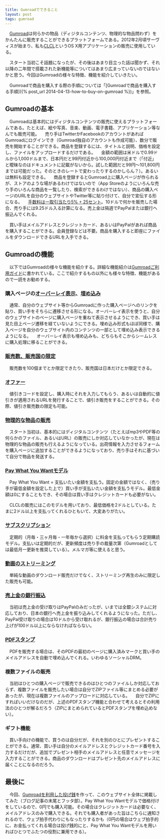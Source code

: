 ```yaml
---
title: Gumroadでできること
layout: post
tags: gumroad
---
```

　[Gumroad](https://gumroad.com)は何らかの物品（ディジタルコンテンツ、物理的な物品問わず）をかんたんに販売することができるプラットフォームである。2012年2月頃サーヴィスが始まり、私も[CLCL](/mac/clcl/)というOS X用アプリケーションの販売に使用している。

　スタート当初こそ話題になったが、その後はあまり目立った話は聞かず、それ以降の二年間で搭載された新機能等についてはあまり広まっていないのではないかと思う。今回はGumroadの様々な特徴、機能を紹介していきたい。

　Gumroadで商品を購入する際の手順については「[Gumroadで商品を購入する手順]({% post_url 2014-04-13-how-to-buy-on-gumroad %})」を参照。

## Gumroadの基本

　Gumroadは基本的にはディジタルコンテンツの販売に使えるプラットフォームである。たとえば、絵や写真、音楽、動画、電子書籍、アプリケーション等なんでも販売可能。
　売り手はTwitterかFacebookのアカウントがあればGumroadにログインでき（Gumroad独自のアカウントも作成可能）、数分で販売を開始することができる。商品を登録するには、タイトルと説明、価格を設定し、ファイルをアップロードするだけである。
　金額の範囲は米ドルで0.99ドルから1,000ドルまで、日本円だと99円付近から100,000円付近まで（「付近」と曖昧なのはドキュメントに記載がないから。試した範囲だと99円〜101,800円までは可能だった。そのときのレートで変わったりするのかしらん？）。あるいは無料も設定できる。
　商品を登録するとGumroad上に購入ページが作られるが、ストアのような場があるわけではないので（App Storeのようにいろんな売り手のいろんな商品を一覧したり、検索ができるわけではない）、商品の購入ページのURLを自分のウェブサイトやTwitter等に貼り付けて、自分で宣伝する形になる。
　[手数料は一取引当たり5% + 25セント](https://gumroad.com/guide/basics/getting-paid#fees)。10ドルで何かを販売した場合、売り手には9.25ドル入る計算になる。売上金は隔週でPayPalまたは銀行へ振込んでくれる。

　買い手はメイルアドレスとクレジットカード、あるいはPayPalがあれば商品を購入することができる。会員登録などは不要。商品を購入すると即座にファイルをダウンロードできるURLを入手できる。

## Gumroadの機能

　以下ではGumroadの様々な機能を紹介する。詳細な機能紹介は[Gumroadご利用ガイド](https://gumroad.com/guide)に書かれている。ここで紹介するもの以外にも様々な特徴、機能があるので一読をお勧めする。

### 購入ページの[オーバーレイ表示](https://gumroad.com/overlay)、[埋め込み](https://gumroad.com/embed)

　通常、自分のウェブサイト等からGumroadに作った購入ページへのリンクを貼り、買い手をそちらに遷移させる形になる。オーバーレイ表示を使うと、自分のウェブサイトのページに購入ページを重ねて表示させるようにでき、買い手は見た目上ページ遷移を経ていないようにできる。埋め込み形式もほぼ同様で、購入ページを自分のウェブサイト内のコンテンツの一部として埋め込み表示できるようになる。
　オーバーレイ表示も埋め込みも、どちらもそこからシームレスに購入処理に移ることができる。

### [販売数、販売国の限定](https://gumroad.com/guide/basics/customizing-your-product#limit-sales)

　販売数を100個までとか限定できたり、販売国は日本だけとか限定できる。

### [オファー](https://gumroad.com/guide/basics/customizing-your-product#offers)

　値引きコードを設定し、購入時にそれを入力してもらう、あるいは自動的に値引きが適用されるURLを発行することで、値引き販売をすることができる。その際、値引き販売数の限定も可能。

### [物理的な物品の販売](https://gumroad.com/guide/basics/selling-physical-items)

　スタート当初は、基本的にはディジタルコンテンツ（たとえばmp3やPDF等の何らかのファイル、あるいはURL）の販売にしか対応していなかったが、現在は物理的な物品の販売も行えるようになっている。出荷情報を入力させるフォームを購入ページに追加することができるようになっており、売り手はそれに基づいて自分で物品を発送する。

### [Pay What You Wantモデル](https://gumroad.com/guide/basics/your-first-product#pricing)

　Pay What You Want = 支払いたい金額を支払う。固定の金額ではなく、（売り手が最低金額を設定した上で）買い手が支払いたい金額を支払うモデル。最低金額は0にすることもでき、その場合は買い手はクレジットカードも必要がない。

　CLCLの販売にはこのモデルを用いており、最低価格を2ドルとしている。たまに2ドル以上を支払ってくれるひともいて、大変ありがたい。

### [サブスクリプション](https://gumroad.com/guide/basics/subscriptions)

　定期的（月毎・三ヶ月毎・一年毎から選択）に料金を支払ってもらう定期購読モデル。支払いは定期的だが、更新頻度は売り手の裁量次第（Gumroadとしては最低月一更新を推奨している）。メルマガ等に使えると思う。

### [動画のストリーミング](https://gumroad.com/guide/film#streaming)

　単純な動画のダウンロード販売だけでなく、ストリーミング再生のみに限定した販売も可能。

### [売上金の銀行振込](https://gumroad.com/guide/basics/getting-paid#payments)

　当初は売上金の受け取りはPayPalのみだったが、いまでは全銀システムに対応しており、日本の銀行へ売上金を振り込みしてくれるようになった。ただし、PayPal受け取りの場合は10ドルから受け取れるが、銀行振込の場合は合計売り上げが100ドル以上にならなければならない。

### [PDFスタンプ](https://gumroad.com/guide/basics/customizing-your-product#pdf-stamping)

　PDFを販売する場合は、そのPDFの最初のページに購入済みマークと買い手のメイルアドレスを自動で埋め込んでくれる。いわゆるソーシャルDRM。

### 複数ファイルの販売

　当初はひとつの購入ページで販売できるのはひとつのファイルしか対応しておらず、複数ファイルを販売したい場合は自分でZIPファイル等にまとめる必要があったが、現在は複数ファイルのアップロードに対応している。
　自分でZIPにすればいいだけなのだが、上述のPDFスタンプ機能と合わせて考えるとその利用法のひとつが解るだろう（ZIPにまとめられているとPDFスタンプを埋め込めない）。

### ギフト機能

　買い手向けの機能で、買うのは自分だが、それを別のひとにプレゼントすることができる。通常、買い手は自分のメイルアドレスとクレジットカード番号を入力するだけだが、追加でプレゼント相手のメイルアドレスと任意でメッセージを入力することができる。商品のダウンロードはプレゼント先のメイルアドレスに届くことになるのだろう。


## 最後に

　今回、[Gumroadを利用した投げ銭](https://gumroad.com/l/IaST)を作って、このウェブサイト全体に掲載してみた（ブログ記事の末尾とフッタ部）。Pay What You Wantモデルで価格付けをしているので、0円でも購入可能。その場合はクレジットカードは必要なく、メイルアドレスのみで購入できる。それでも購入者があった旨はこちらに通知されるので、ウェブ拍手代わりにもなったりするかも（0円の場合はウェブ拍手的に、お金払ってくれる場合は投げ銭的にと、Pay What You Wantモデルを用いればひとつでふたつの役割に兼用できる）。
